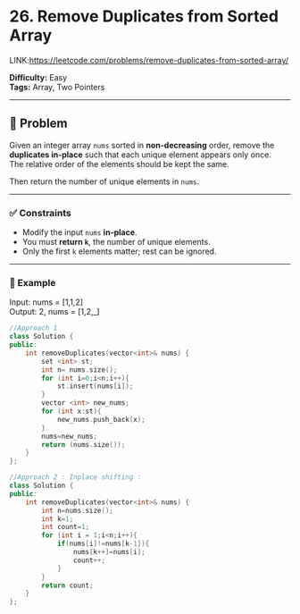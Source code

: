 # 26. Remove Duplicates from Sorted Array
LINK:https://leetcode.com/problems/remove-duplicates-from-sorted-array/

**Difficulty:** Easy  
**Tags:** Array, Two Pointers

---

## 📘 Problem

Given an integer array `nums` sorted in **non-decreasing** order, remove the **duplicates in-place** such that each unique element appears only once.  
The relative order of the elements should be kept the same.  

Then return the number of unique elements in `nums`.

---

### ✅ Constraints

- Modify the input `nums` **in-place**.
- You must **return `k`**, the number of unique elements.
- Only the first `k` elements matter; rest can be ignored.

---

### 🔹 Example
Input: nums = [1,1,2]  
Output: 2, nums = [1,2,_]

```cpp
//Approach 1
class Solution {
public:
    int removeDuplicates(vector<int>& nums) {
        set <int> st;
        int n= nums.size();
        for (int i=0;i<n;i++){
            st.insert(nums[i]);
        }
        vector <int> new_nums;
        for (int x:st){
            new_nums.push_back(x);
        }
        nums=new_nums;
        return (nums.size());
    }
};
```

```cpp
//Approach 2 : Inplace shifting :
class Solution {
public:
    int removeDuplicates(vector<int>& nums) {
        int n=nums.size();
        int k=1;
        int count=1;
        for (int i = 1;i<n;i++){
            if(nums[i]!=nums[k-1]){
                nums[k++]=nums[i];
                count++;
            }
        }
        return count;
    }
};
```
